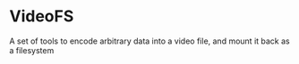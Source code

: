# VideoFS
A set of tools to encode arbitrary data into a video file, and mount it back as a filesystem
